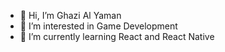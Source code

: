 - 👋 Hi, I’m Ghazi Al Yaman
- 👀 I’m interested in Game Development
- 🌱 I’m currently learning React and React Native
